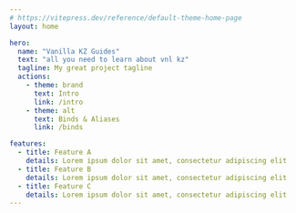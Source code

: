```yaml
---
# https://vitepress.dev/reference/default-theme-home-page
layout: home

hero:
  name: "Vanilla KZ Guides"
  text: "all you need to learn about vnl kz"
  tagline: My great project tagline
  actions:
    - theme: brand
      text: Intro
      link: /intro
    - theme: alt
      text: Binds & Aliases
      link: /binds

features:
  - title: Feature A
    details: Lorem ipsum dolor sit amet, consectetur adipiscing elit
  - title: Feature B
    details: Lorem ipsum dolor sit amet, consectetur adipiscing elit
  - title: Feature C
    details: Lorem ipsum dolor sit amet, consectetur adipiscing elit
---
```


